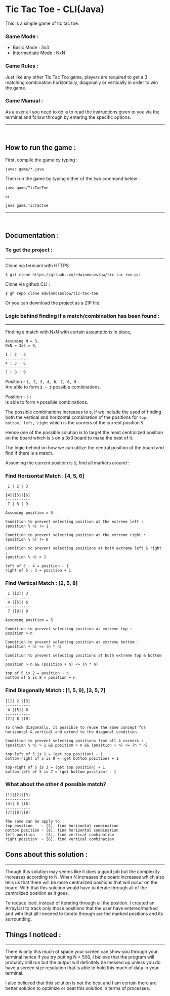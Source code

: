 # Tic Tac Toe - CLI(Java)

This is a simple game of tic tac toe.

### Game Mode :

- Basic Mode : 3x3
- Intermediate Mode : NxN

### Game Rules :

Just like any other Tic Tac Toe game, players are required to get a 3 matching combination horizontally, diagonally or vertically in order to win the game.

### Game Manual :

As a user all you need to do is to read the instructions given to you via the terminal and follow through by entering the specific options.

---
<br>

## How to run the game :
First, compile the game by typing :
    
    javac game/*.java

Then run the game by typing either of the two command below : 
    
    java game/TicTacToe

    or

    java game.TicTacToe

---
<br>

## Documentation :

### To get the project :
---

Clone via termianl with HTTPS
    
    $ git clone https://github.com/edwinmoseslow/tic-tac-toe.git


Clone via github CLI :
    
    $ gh repo clone edwinmoseslow/tic-tac-toe


Or you can download the project as a ZIP file. 

### Logic behind finding if a match/combination has been found :
---

Finding a match with NxN with certain assumptions in place,

    Assuming N = 3,
    NxN = 3x3 = 9,

    1 | 2 | 3
    ----------
    4 | 5 | 6
    ----------
    7 | 8 | 9

Position - `1, 2, 3, 4, 6, 7, 8, 9` :<br>
Are able to form **`2 - 3`** possible combinations.
    
Position - `5` :<br>
Is able to form **`4`** possible combinations.

The possible combinations increases to **`8`**, if we include the used of finding both the vertical and horizontal combination of the positions for `top, bottom, left, right` which is the corners of the current position `5`.  

Hence one of the possible solution is to target the most centralized position on the board which is `5` on a 3x3 board to make the best of it.

The logic behind on how we can utilize the central position of the board and find if there is a match.

Assuming the current position is `5`, find all markers around :

### Find Horizontal Match : [4, 5, 6]
    
     1 | 2 | 3
    -----------
    [4]|[5]|[6]
    -----------
     7 | 8 | 9

    Assuming position = 5

    Condition to prevent selecting position at the extreme left :
    (position % n) != 1

    Condition to prevent selecting position at the extreme right : 
    (position % n) != 0

    Condition to prevent selecting positions at both extreme left & right : 
    (position % n) > 1

    left of 5 : 4 = position - 1
    right of 5 : 3 = position + 1


### Find Vertical Match : [2, 5, 8]

     1 |[2]| 3
    -----------
     4 |[5]| 6 
    -----------
     7 |[8]| 9

    Assuming position = 5

    Condition to prevent selecting position at extreme top : 
    position > n
    
    Condition to prevent selecting position at extreme bottom :
    (position + n) <= (n * n)

    Condition to prevent selecting positions at both extreme top & bottom :
    position > n && (position + n) <= (n * n)
    
    top of 5 is 2 = position - n
    bottom of 5 is 8 = position + n

### Find Diagonally Match : [1, 5, 9], [3, 5, 7]

    [1]| 2 |[3]
    -----------
     4 |[5]| 6 
    -----------
    [7]| 8 |[9]

    To check diagonally, it possible to reuse the same concept for horizontal & vertical and extend to the diagonal condition.

    Condition to prevent selecting positions from all 4 corners :
    (position % n) > 1 && position > n && (position + n) <= (n * n)

    top-left of 5 is 1 = (get top position) - 1
    bottom-right of 5 is 9 = (get bottom position) + 1
    
    top-right of 5 is 3 = (get top position) + 1
    bottom-left of 5 is 7 = (get bottom position) - 1

### What about the other 4 possible match?

    [1]|[2]|[3]
    -----------
    [4]| 5 |[6]
    -----------
    [7]|[8]|[9]

    The same can be apply to :
    top position    - [2], find horizontal combination
    bottom position - [8], find horizontal combination
    left position   - [4], find vertical combination
    right position  - [6], find vertical combination

## Cons about this solution :
---
Though this solution may seems like it does a good job but the complexity increases according to N. When N increases the board increases which also tells us that there will be more centralized positions that will occur on the board. With that this solution would have to iterate through all of the centralized position as it goes.

To reduce load, instead of iterating through all the position. I created an ArrayList to track only those positions that the user have entered/marked and with that all I needed to iterate through are the marked positions and its surrounding.

## Things I noticed :
---
There is only this much of space your screen can show you through your terminal hence if you try putting N > 500, I believe that the program will probably still run but the output will definitely be messed up unless you do have a screen size resolution that is able to hold this much of data in your terminal.

I also believed that this solution is not the best and I am certain there are better solution to optimize or beat this solution in terms of processes.